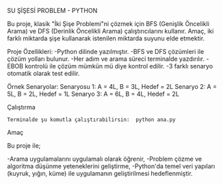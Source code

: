 SU ŞİŞESİ PROBLEM - PYTHON

Bu proje, klasik "İki Şişe Problemi"ni çözmek için BFS (Genişlik Öncelikli Arama) ve DFS (Derinlik Öncelikli Arama) çalıştırıcılarını kullanır. Amaç, iki farklı miktarda şişe kullanarak istenilen miktarda suyunu elde etmektir.

Proje Özellikleri:
  -Python dilinde yazılmıştır.
  -BFS ve DFS çözümleri ile çözüm yolları bulunur.
  -Her adım ve arama süreci terminalde yazdırılır.
  -EBOB kontrolü ile çözüm mümkün mü diye kontrol edilir.
  -3 farklı senaryo otomatik olarak test edilir.

Örnek Senaryolar:
Senaryosu 1: A = 4L, B = 3L, Hedef = 2L
Senaryo 2: A = 5L, B = 2L, Hedef = 1L 
Senaryo 3: A = 6L, B = 4L, Hedef = 2L

Çalıştırma

    Terminalde şu komutla çalıştırabilirsin:  python ana.py

Amaç

   Bu proje ile;

-Arama uygulamalarını uygulamalı olarak öğrenir,
-Problem çözme ve algoritma düşünme yeteneklerini geliştirme,
-Python'da temel veri yapıları (kuyruk, yığın, küme) ile uygulamanın geliştirilmesi hedeflenmiştir.


